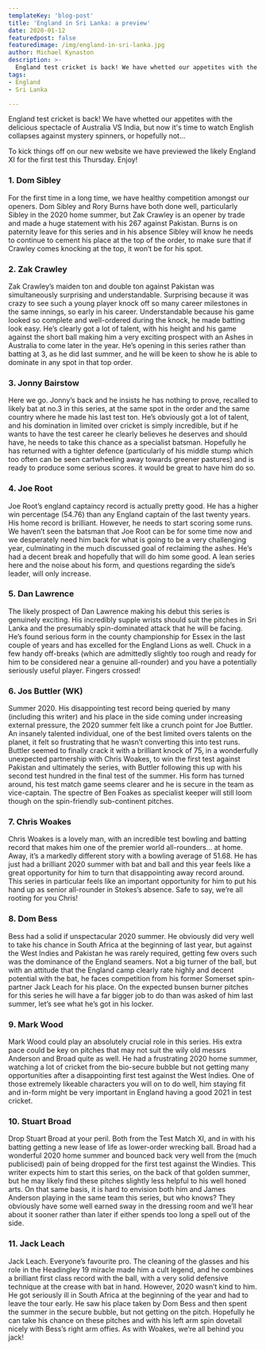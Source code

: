 ```yaml
---
templateKey: 'blog-post'
title: 'England in Sri Lanka: a preview'
date: 2020-01-12
featuredpost: false
featuredimage: /img/england-in-sri-lanka.jpg
author: Michael Kynaston
description: >-
  England test cricket is back! We have whetted our appetites with the delicious spectacle of Australia VS India, but now it's time to watch English collapses against mystery spinners, or hopefully not...
tags:
- England
- Sri Lanka

---
```


England test cricket is back! We have whetted our appetites with the delicious spectacle of Australia VS India, but now it's time to watch English collapses against mystery spinners, or hopefully not...

To kick things off on our new website we have previewed the likely England XI for the first test this Thursday. Enjoy!

### 1. Dom Sibley

For the first time in a long time, we have healthy competition amongst our openers. Dom Sibley and Rory Burns have both done well, particularly Sibley in the 2020 home summer, but Zak Crawley is an opener by trade and made a huge statement with his 267 against Pakistan. Burns is on paternity leave for this series and in his absence Sibley will know he needs to continue to cement his place at the top of the order, to make sure that if Crawley comes knocking at the top, it won’t be for his spot.

### 2. Zak Crawley

Zak Crawley’s maiden ton and double ton against Pakistan was simultaneously surprising and understandable. Surprising because it was crazy to see such a young player knock off so many career milestones in the same innings, so early in his career. Understandable because his game looked so complete and well-ordered during the knock, he made batting look easy. He’s clearly got a lot of talent, with his height and his game against the short ball making him a very exciting prospect with an Ashes in Australia to come later in the year. He’s opening in this series rather than batting at 3, as he did last summer, and he will be keen to show he is able to dominate in any spot in that top order.

### 3. Jonny Bairstow

Here we go. Jonny’s back and he insists he has nothing to prove, recalled to likely bat at no.3 in this series, at the same spot in the order and the same country where he made his last test ton. He’s obviously got a lot of talent, and his domination in limited over cricket is simply incredible, but if he wants to have the test career he clearly believes he deserves and should have, he needs to take this chance as a specialist batsman. Hopefully he has returned with a tighter defence (particularly of his middle stump which too often can be seen cartwheeling away towards greener pastures) and is ready to produce some serious scores. it would be great to have him do so.

### 4. Joe Root

Joe Root’s england captaincy record is actually pretty good. He has a higher win percentage (54.76) than any England captain of the last twenty years. His home record is brilliant. However, he needs to start scoring some runs. We haven’t seen the batsman that Joe Root can be for some time now and we desperately need him back for what is going to be a very challenging year, culminating in the much discussed goal of reclaiming the ashes. He’s had a decent break and hopefully that will do him some good. A lean series here and the noise about his form, and questions regarding the side’s leader, will only increase.
 
### 5. Dan Lawrence

The likely prospect of Dan Lawrence making his debut this series is genuinely exciting. His incredibly supple wrists should suit the pitches in Sri Lanka and the presumably spin-dominated attack that he will be facing. He’s found serious form in the county championship for Essex in the last couple of years and has excelled for the England Lions as well. Chuck in a few handy off-breaks (which are admittedly slightly too rough and ready for him to be considered near a genuine all-rounder) and you have a potentially seriously useful player. Fingers crossed!

### 6. Jos Buttler (WK)

Summer 2020. His disappointing test record being queried by many (including this writer) and his place in the side coming under increasing external pressure, the 2020 summer felt like a crunch point for Joe Buttler. An insanely talented individual, one of the best limited overs talents on the planet, it felt so frustrating that he wasn’t converting this into test runs. Buttler seemed to finally crack it with a brilliant knock of 75, in a wonderfully unexpected partnership with Chris Woakes, to win the first test against Pakistan and ultimately the series, with Buttler following this up with his second test hundred in the final test of the summer. His form has turned around, his test match game seems clearer and he is secure in the team as vice-captain. The spectre of Ben Foakes as specialist keeper will still loom though on the spin-friendly sub-continent pitches.

### 7. Chris Woakes

Chris Woakes is a lovely man, with an incredible test bowling and batting record that makes him one of the premier world all-rounders… at home. Away, it’s a markedly different story with a bowling average of 51.68. He has just had a brilliant 2020 summer with bat and ball and this year feels like a great opportunity for him to turn that disappointing away record around. This series in particular feels like an important opportunity for him to put his hand up as senior all-rounder in Stokes’s absence. Safe to say, we’re all rooting for you Chris!


### 8. Dom Bess

Bess had a solid if unspectacular 2020 summer. He obviously did very well to take his chance in South Africa at the beginning of last year, but against the West Indies and Pakistan he was rarely required, getting few overs such was the dominance of the England seamers. Not a big turner of the ball, but with an attitude that the England camp clearly rate highly and decent potential with the bat, he faces competition from his former Somerset spin-partner Jack Leach for his place. On the expected bunsen burner pitches for this series he will have a far bigger job to do than was asked of him last summer, let’s see what he’s got in his locker.

### 9. Mark Wood

Mark Wood could play an absolutely crucial role in this series. His extra pace could be key on pitches that may not suit the wily old messrs Anderson and Broad quite as well. He had a frustrating 2020 home summer, watching a lot of cricket from the bio-secure bubble but not getting many opportunities after a disappointing first test against the West Indies.  One of those extremely likeable characters you will on to do well, him staying fit and in-form might be very important in England having a good 2021 in test cricket.

### 10. Stuart Broad

Drop Stuart Broad at your peril. Both from the Test Match XI, and in with his batting getting a new lease of life as lower-order wrecking ball. Broad had a wonderful 2020 home summer and bounced back very well from the (much publicised) pain of being dropped for the first test against the Windies. This writer expects him to start this series, on the back of that golden summer, but he may likely find these pitches slightly less helpful to his well honed arts. On that same basis, it is hard to envision both him and James Anderson playing in the same team this series, but who knows? They obviously have some well earned sway in the dressing room and we’ll hear about it sooner rather than later if either spends too long a spell out of the side.

### 11. Jack Leach

Jack Leach. Everyone’s favourite pro. The cleaning of the glasses and his role in the Headingley 19 miracle made him a cult legend, and he combines a brilliant first class record with the ball, with a very solid defensive technique at the crease with bat in hand. However, 2020 wasn’t kind to him. He got seriously ill in South Africa at the beginning of the year and had to leave the tour early. He saw his place taken by Dom Bess and then spent the summer in the secure bubble, but not getting on the pitch. Hopefully he can take his chance on these pitches and with his left arm spin dovetail nicely with Bess’s right arm offies. As with Woakes, we’re all behind you jack!  